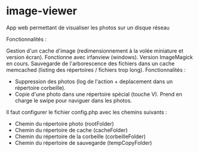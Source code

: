 image-viewer
============

App web permettant de visualiser les photos sur un disque réseau

Fonctionnalités : 

Gestion d'un cache d'image (redimensionnement à la volée miniature et version écran). Fonctionne avec irfanview (windows). Version ImageMagick en cours.
Sauvegarde de l'arborescence des fichiers dans un cache memcached (listing des répertoires / fichiers trop long).
Fonctionnalités : 
* Suppression des photos (log de l'action + deplacement dans un répertoire corbeille).
* Copie d'une photo dans une répertoire spécial (touche V).
Prend en charge le swipe pour naviguer dans les photos.

Il faut configurer le fichier config.php avec les chemins suivants :
* Chemin du répertoire photo (rootFolder)
* Chemin du répertoire de cache (cacheFolder)
* Chemin du répertoire de la corbeille (corbeilleFolder)
* Chemin du répertoire de sauvegarde (tempCopyFolder)
